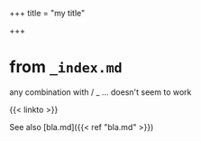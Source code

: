+++
title = "my title"

+++

# from `_index.md`

any combination with / _ ... doesn't seem to work


{{< linkto >}}


See also [bla.md]({{< ref "bla.md" >}})
